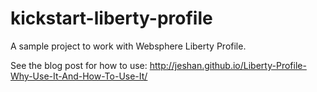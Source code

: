 # kickstart-liberty-profile
A sample project to work with Websphere Liberty Profile.

See the blog post for how to use: http://jeshan.github.io/Liberty-Profile-Why-Use-It-And-How-To-Use-It/
